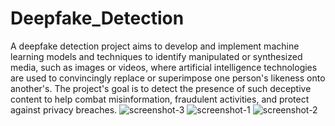 # Deepfake_Detection
A deepfake detection project aims to develop and implement machine learning models and techniques to identify manipulated or synthesized media, such as images or videos, where artificial intelligence technologies are used to convincingly replace or superimpose one person's likeness onto another's. The project's goal is to detect the presence of such deceptive content to help combat misinformation, fraudulent activities, and protect against privacy breaches.
![screenshot-3](https://github.com/SolankiDhruvraj/Deepfake_Detection/assets/88239705/c6edcc86-d73b-4875-83c2-624682c36242)
![screenshot-1](https://github.com/SolankiDhruvraj/Deepfake_Detection/assets/88239705/0c9c194e-d6a5-42d6-8fde-41375bdf3e2c)
![screenshot-2](https://github.com/SolankiDhruvraj/Deepfake_Detection/assets/88239705/8613fe89-546e-49ed-87cf-033db6342c69)

